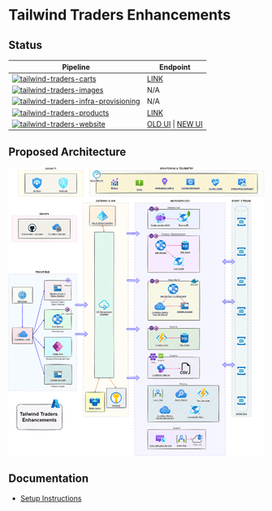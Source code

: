 # Tailwind Traders Enhancements

## Status

| Pipeline                                                                                                                                                                                                                                                                               | Endpoint                                                                                                                          |
| -------------------------------------------------------------------------------------------------------------------------------------------------------------------------------------------------------------------------------------------------------------------------------------- | --------------------------------------------------------------------------------------------------------------------------------- |
| [![tailwind-traders-carts](https://github.com/CloudLabs-AI/TailwindTraders/actions/workflows/tailwind-traders-carts.yml/badge.svg)](https://github.com/CloudLabs-AI/TailwindTraders/actions/workflows/tailwind-traders-carts.yml)                                                      | [LINK](https://tailwind-traders-carts987654.azurewebsites.net/swagger/)                                                           |
| [![tailwind-traders-images](https://github.com/CloudLabs-AI/TailwindTraders/actions/workflows/tailwind-traders-images.yml/badge.svg)](https://github.com/CloudLabs-AI/TailwindTraders/actions/workflows/tailwind-traders-images.yml)                                                   | N/A                                                                                                                               |
| [![tailwind-traders-infra-provisioning](https://github.com/CloudLabs-AI/TailwindTraders/actions/workflows/tailwind-traders-infra-provisioning.yml/badge.svg?branch=master)](https://github.com/CloudLabs-AI/TailwindTraders/actions/workflows/tailwind-traders-infra-provisioning.yml) | N/A                                                                                                                               |
| [![tailwind-traders-products](https://github.com/CloudLabs-AI/TailwindTraders/actions/workflows/tailwind-traders-products.yml/badge.svg)](https://github.com/CloudLabs-AI/TailwindTraders/actions/workflows/tailwind-traders-products.yml)                                             | [LINK](https://tailwind-traders-products987654.azurewebsites.net/swagger/)                                                        |
| [![tailwind-traders-website](https://github.com/CloudLabs-AI/TailwindTraders/actions/workflows/tailwind-traders-website.yml/badge.svg)](https://github.com/CloudLabs-AI/TailwindTraders/actions/workflows/tailwind-traders-website.yml)                                                | [OLD UI](https://tailwind-traders-ui987654.azureedge.net) \| [NEW UI](https://tailwind-traders-ui2987654.azureedge.net) |

## Proposed Architecture

![Proposed Architecture](./docs/architecture/tailwind-traders-enhancements.drawio.png)

## Documentation

- [Setup Instructions](./docs/setup.md)
